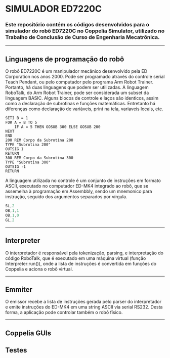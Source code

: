 # SIMULADOR ED7220C

### Este repositório contém os códigos desenvolvidos para o simulador do robô ED7220C no Coppelia Simulator, utilizado no Trabalho de Conclusão de Curso de Engenharia Mecatrônica.
---

## Linguagens de programação do robô
O robô ED7220C é um manipulador mecânico desenvolvido pela ED Corporation nos anos 2000. Pode ser programado através do controle serial Teach Pendant, ou pelo computador pelo programa Arm Robot Trainer. Portanto, há duas linguagens que podem ser utilizadas.
A linguagem RoboTalk, do Arm Robot Trainer, pode ser considerada um subset da linguagem BASIC. Alguns blocos de controle e laços são identicos, assim como a declaração de subrotinas e funções matemáticas. Entretanto há diferenças como declaração de variáveis, print na tela, variaveis locais, etc.
```basic
SETI B = 1
FOR A = B TO 5
    IF A = 5 THEN GOSUB 300 ELSE GOSUB 200
NEXT 
END
200 REM Corpo da Subrotina 200
TYPE "Subrotina 200"
OUTSIG 1
RETURN
300 REM Corpo da Subrotina 300
TYPE "Subrotina 300"
OUTSIG -1
RETURN
```
A linguagem utilizada no controle é um conjunto de instruções em formato ASCII, executado no computador ED-MK4 integrado ao robô, que se assemelha à programação em Assembbly, sendo um mnemonico para instrução, seguido dos argumentos separados por vírgula.

```asm
SL,2
OB,1,1
OB,1,0
GL,2
```
---

## Interpreter

O interpretador é responsável pela tokenização, parsing, e interpretação do código RoboTalk, que é executado em uma máquina virtual (função Interpreter:run()), onde a lista de instruções é convertida em funções do Coppelia e aciona o robô virtual.

---

## Emmiter

O emissor recebe a lista de instruções gerada pelo parser do interpretador e emite instruções do ED-MK4 em uma string ASCII via serial RS232. Desta forma, a aplicação pode controlar também o robô físico.

---

## Coppelia GUIs 

## Testes

